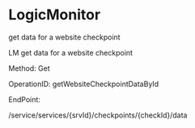 #     LogicMonitor


get data for a website checkpoint

LM get data for a website checkpoint

Method: Get

OperationID: getWebsiteCheckpointDataById

EndPoint:

/service/services/{srvId}/checkpoints/{checkId}/data

